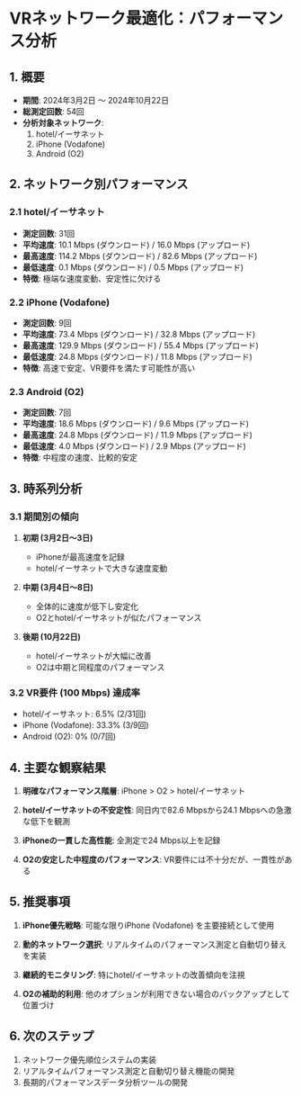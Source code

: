 # VRネットワーク最適化：パフォーマンス分析

## 1. 概要

- **期間**: 2024年3月2日 〜 2024年10月22日
- **総測定回数**: 54回
- **分析対象ネットワーク**: 
  1. hotel/イーサネット
  2. iPhone (Vodafone)
  3. Android (O2)

## 2. ネットワーク別パフォーマンス

### 2.1 hotel/イーサネット
- **測定回数**: 31回
- **平均速度**: 10.1 Mbps (ダウンロード) / 16.0 Mbps (アップロード)
- **最高速度**: 114.2 Mbps (ダウンロード) / 82.6 Mbps (アップロード)
- **最低速度**: 0.1 Mbps (ダウンロード) / 0.5 Mbps (アップロード)
- **特徴**: 極端な速度変動、安定性に欠ける

### 2.2 iPhone (Vodafone)
- **測定回数**: 9回
- **平均速度**: 73.4 Mbps (ダウンロード) / 32.8 Mbps (アップロード)
- **最高速度**: 129.9 Mbps (ダウンロード) / 55.4 Mbps (アップロード)
- **最低速度**: 24.8 Mbps (ダウンロード) / 11.8 Mbps (アップロード)
- **特徴**: 高速で安定、VR要件を満たす可能性が高い

### 2.3 Android (O2)
- **測定回数**: 7回
- **平均速度**: 18.6 Mbps (ダウンロード) / 9.6 Mbps (アップロード)
- **最高速度**: 24.8 Mbps (ダウンロード) / 11.9 Mbps (アップロード)
- **最低速度**: 4.0 Mbps (ダウンロード) / 2.9 Mbps (アップロード)
- **特徴**: 中程度の速度、比較的安定

## 3. 時系列分析

### 3.1 期間別の傾向
1. **初期 (3月2日〜3日)**
   - iPhoneが最高速度を記録
   - hotel/イーサネットで大きな速度変動

2. **中期 (3月4日〜8日)**
   - 全体的に速度が低下し安定化
   - O2とhotel/イーサネットが似たパフォーマンス

3. **後期 (10月22日)**
   - hotel/イーサネットが大幅に改善
   - O2は中期と同程度のパフォーマンス

### 3.2 VR要件 (100 Mbps) 達成率
- hotel/イーサネット: 6.5% (2/31回)
- iPhone (Vodafone): 33.3% (3/9回)
- Android (O2): 0% (0/7回)

## 4. 主要な観察結果

1. **明確なパフォーマンス階層**:
   iPhone > O2 > hotel/イーサネット

2. **hotel/イーサネットの不安定性**:
   同日内で82.6 Mbpsから24.1 Mbpsへの急激な低下を観測

3. **iPhoneの一貫した高性能**:
   全測定で24 Mbps以上を記録

4. **O2の安定した中程度のパフォーマンス**:
   VR要件には不十分だが、一貫性がある

## 5. 推奨事項

1. **iPhone優先戦略**:
   可能な限りiPhone (Vodafone) を主要接続として使用

2. **動的ネットワーク選択**:
   リアルタイムのパフォーマンス測定と自動切り替えを実装

6. **継続的モニタリング**:
   特にhotel/イーサネットの改善傾向を注視

7. **O2の補助的利用**:
   他のオプションが利用できない場合のバックアップとして位置づけ

## 6. 次のステップ

1. ネットワーク優先順位システムの実装
2. リアルタイムパフォーマンス測定と自動切り替え機能の開発
5. 長期的パフォーマンスデータ分析ツールの開発
